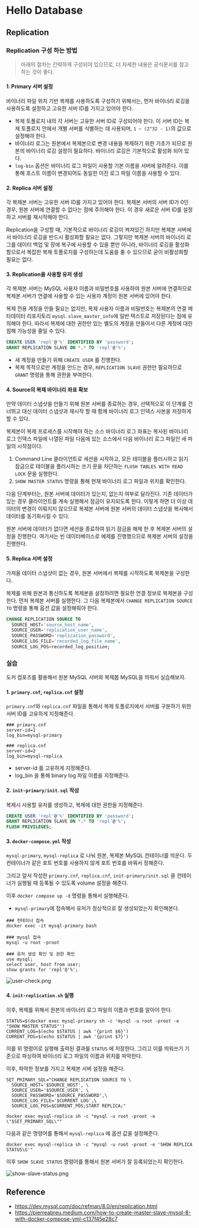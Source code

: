 # Hello Database

## Replication

### Replication 구성 하는 방법

> 아래의 절차는 간략하게 구성되어 있으므로, 더 자세한 내용은 공식문서를 참고하는 것이 좋다.

#### 1. Primary 서버 설정

바이너리 파일 위치 기반 복제를 사용하도록 구성하기 위해서는, 먼저 바이너리 로깅을 사용하도록 설정하고 고유한 서버 ID를 가지고 있어야 한다.

- 복제 토폴로지 내의 각 서버는 고유한 서버 ID로 구성되어야 한다. 이 서버 ID는 복제 토폴로지 안에서 개별 서버를 식별하는 데 사용되며, `1 ~ (2^32 - 1)`의 값으로 설정해야 한다.
- 바이너리 로그는 원본에서 복제본으로 변경 내용을 복제하기 위한 기초가 되므로 원본의 바이너리 로깅 설정이 필요하다. 바이너리 로깅은 기본적으로 활성화 되어 있다.
- `log-bin` 옵션은 바이너리 로그 파일이 사용할 기본 이름을 서버에 알려준다. 이를 통해 호스트 이름이 변경되어도 동일한 이진 로그 파일 이름을 사용할 수 있다.

#### 2. Replica 서버 설정

각 복제본 서버는 고유한 서버 ID를 가지고 있어야 한다. 복제본 서버의 서버 ID가 0인 경우, 원본 서버에 연결할 수 없다는 점에 주의해야 한다. 이 경우 새로운 서버 ID를 설정하고 서버를 재시작해야 한다.

Replication을 구성할 때, 기본적으로 바이너리 로깅이 켜져있긴 하지만 복제본 서버에서 바이너리 로깅을 반드시 활성화할 필요는 없다. 그렇지만 복제본 서버의 바이너리 로그를 데이터 백업 및 장애 복구에 사용할 수 있을 뿐만 아니라, 바이너리 로깅을 활성화 함으로서 복잡한 복제 토폴로지를 구성하는데 도움을 줄 수 있으므로 굳이 비활성화할 필요는 없다.

#### 3. Replication을 사용할 유저 생성

각 복제본 서버는 MySQL 사용자 이름과 비밀번호를 사용하여 원본 서버에 연결하므로 복제본 서버가 연결에 사용할 수 있는 사용자 계정이 원본 서버에 있어야 한다.

복제 전용 계정을 만들 필요는 없지만, 복제 사용자 이름과 비밀번호는 복제본의 연결 메타데이터 리포지토리 `mysql.slave_master_info`에 일반 텍스트로 저장된다는 점에 유의해야 한다. 따라서 복제에 대한 권한만 있는 별도의 계정을 만들어서 다른 계정에 대한 침해 가능성을 줄일 수 있다.

```sql
CREATE USER 'repl'@'%' IDENTIFIED BY 'password';
GRANT REPLICATION SLAVE ON *.* TO 'repl'@'%';
```

- 새 계정을 만들기 위해 `CREATE USER` 를 진행한다.
- 복제 목적으로만 계정을 만드는 경우, `REPLICATION SLAVE` 권한만 필요하므로 `GRANT` 명령을 통해 권한을 부여한다.

#### 4. Source의 복제 바이너리 좌표 확보

만약 데이터 스냅샷을 만들기 위해 원본 서버를 종료하는 경우, 선택적으로 이 단계를 건너뛰고 대신 데이터 스냅샷과 재시작 할 때 함께 바이너리 로그 인덱스 사본을 저장하게 할 수 있다.

복제본이 복제 프로세스를 시작해야 하는 소스 바이너리 로그 좌표는 복사된 바이너리 로그 인덱스 파일에 나열된 파일 다음에 있는 소스에서 다음 바이너리 로그 파일인 새 파일의 시작점이다.

1. Command Line 클라이언트로 세션을 시작하고, 모든 테이블을 플러시하고 읽기 잠금으로 테이블을 플러시하는 쓰기 문을 차단하는 `FLUSH TABLES WITH READ LOCK` 문을 실행한다.
2. `SHOW MASTER STATUS` 명령을 통해 현재 바이너리 로그 파일과 위치를 확인한다.

다음 단계부터는, 원본 서버에 데이터가 있는지, 없는지 여부로 달라진다. 기존 데이터가 있는 경우 클라이언트를 계속 실행해서 잠금이 유지되도록 한다. 이렇게 하면 더 이상 데이터의 변경이 이뤄지지 않으므로 복제본 서버에 원본 서버의 데이터 스냅샷을 복사해서 데이터를 동기화시킬 수 있다.

원본 서버에 데이터가 없다면 세션을 종료하여 읽기 잠금을 해제 한 후 복제본 서버의 설정을 진행한다. 여기서는 빈 데이터베이스로 예제를 진행했으므로 복제본 서버의 설정을 진행한다.

#### 5. Replica 서버 설정

가져올 데이터 스냅샷이 없는 경우, 원본 서버에서 복제를 시작하도록 복제본을 구성한다. 

복제를 위해 원본과 통신하도록 복제본을 설정하려면 필요한 연결 정보로 복제본을 구성한다. 먼저 복제본 서버를 실행한다. 그 다음 복제본에서 `CHANGE REPLICATION SOURCE TO` 명령을 통해 옵션 값을 설정해줘야 한다.

```sql
CHANGE REPLICATION SOURCE TO
  SOURCE_HOST='source_host_name',
  SOURCE_USER='replication_user_name',
  SOURCE_PASSWORD='replication_password',
  SOURCE_LOG_FILE='recorded_log_file_name',
  SOURCE_LOG_POS=recorded_log_position;
```

### 실습

도커 컴포즈를 활용해서 원본 MySQL 서버와 복제봅 MySQL을 띄워서 실습해보자.

#### 1. `primary.cnf`, `replica.cnf` 설정

`primary.cnf`와 `replica.cnf` 파일을 통해서 복제 토폴로지에서 서버를 구분하기 위한 서버 ID를 고유하게 지정해준다.

```text
### primary.cnf
server-id=1
log_bin=mysql-primary

### replica.cnf
server-id=2
log_bin=mysql-replica
```

- server-id 를 고유하게 지정해준다.
- log_bin 을 통해 binary log 파일 이름을 지정해준다.

#### 2. `init-primary/init.sql` 작성

복제시 사용할 유저를 생성하고, 복제에 대한 권한을 지정해준다.

```sql
CREATE USER 'repl'@'%' IDENTIFIED BY 'password';
GRANT REPLICATION SLAVE ON *.* TO 'repl'@'%';
FLUSH PRIVILEGES;
```

#### 3. `docker-compose.yml` 작성

`mysql-primary`, `mysql-replica` 로 나눠 원본, 복제본 MySQL 컨테이너를 띄운다. 두 컨테이너가 같은 포트 번호를 사용하지 않게 포트 번호를 바꿔서 정해준다.

그리고 앞서 작성한 `primary.cnf`, `replica.cnf`, `init-primary/init.sql` 을 컨테이너가 실행될 때 등록될 수 있도록 volume 설정을 해준다.

이후 `docker compose up -d` 명령을 통해서 실행해준다.

- `mysql-primary`에 접속해서 유저가 정상적으로 잘 생성되었는지 확인해본다.

```text
### 컨테이너 접속
docker exec -it mysql-primary bash

### mysql 접속
mysql -u root -proot

### 유저 생성 확인 및 권한 확인
use mysql;
select user, host from user;
show grants for 'repl'@'%';
```

![user-check.png](.github/images/user-check.png)

#### 4. `init-replication.sh` 실행

이후, 복제를 위해서 원본의 바이너리 로그 파일의 이름과 번호를 알아야 한다. 

```text
STATUS=$(docker exec mysql-primary sh -c 'mysql -u root -proot -e "SHOW MASTER STATUS"')
CURRENT_LOG=$(echo $STATUS | awk '{print $6}')
CURRENT_POS=$(echo $STATUS | awk '{print $7}')
```

이를 위 명령어로 실행해 출력된 결과를 `STATUS` 에 저장한다. 그리고 이를 띄워쓰기 기준으로 파싱하여 바이너리 로그 파일의 이름과 위치를 파악한다.

이후, 파악한 정보를 가지고 복제본 서버 설정을 해준다.

```text
SET_PRIMARY_SQL="CHANGE REPLICATION SOURCE TO \
  SOURCE_HOST='$SOURCE_HOST', \
  SOURCE_USER='$SOURCE_USER', \
  SOURCE_PASSWORD='$SOURCE_PASSWORD',\
  SOURCE_LOG_FILE='$CURRENT_LOG',\
  SOURCE_LOG_POS=$CURRENT_POS;START REPLICA;"

docker exec mysql-replica sh -c "mysql -u root -proot -e \"$SET_PRIMARY_SQL\""
```

다음과 같은 명령어를 통해서 `mysql-replica` 에 옵션 값을 설정해준다.

```text
docker exec mysql-replica sh -c "mysql -u root -proot -e 'SHOW REPLICA STATUS\G'"
```

이후 `SHOW SLAVE STATUS` 명령어를 통해서 원본 서버가 잘 등록되었는지 확인한다.

![show-slave-status.png](.github/images/show-slave-status.png)

## Reference

- https://dev.mysql.com/doc/refman/8.0/en/replication.html
- https://pierreabreu.medium.com/how-to-create-master-slave-mysql-8-with-docker-compose-yml-c137f45e28c7
